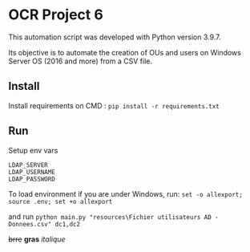 # OCR Project 6

This automation script was developed with Python version 3.9.7.

Its objective is to automate the creation of OUs and users on Windows Server OS (2016 and more) from a CSV file.

## Install

Install requirements on CMD : `pip install -r requirements.txt` 

## Run

Setup env vars
```
LDAP_SERVER
LDAP_USERNAME
LDAP_PASSWORD
```

To load environment if you are under Windows, run:
`set -o allexport; source .env; set +o allexport`

and run
`python main.py "resources\Fichier utilisateurs AD - Donnees.csv" dc1,dc2`

~~brre~~
**gras**
_italique_